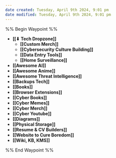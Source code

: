 ```yaml
---
date created: Tuesday, April 9th 2024, 9:01 pm
date modified: Tuesday, April 9th 2024, 9:01 pm
---
```

%% Begin Waypoint %%
- **[[⬇ Tech Dropzone]]**
	- **[[Custom Merch]]**
	- **[[Cybersecurity Culture Building]]**
	- **[[Data Entry Tools]]**
	- **[[Home Surveillance]]**
- **[[Awesome AI]]**
- **[[Awesome Anime]]**
- **[[Awesome Threat Intelligence]]**
- **[[Backups Tech]]**
- **[[Books]]**
- **[[Browser Extensions]]**
- **[[Cyber Books]]**
- **[[Cyber Memes]]**
- **[[Cyber Merch]]**
- **[[Cyber Youtube]]**
- **[[Diagrams]]**
- **[[Physical Storage]]**
- **[[Resume & CV Builders]]**
- **[[Website to Cure Boredom]]**
- **[[Wiki, KB, KMS]]**

%% End Waypoint %%